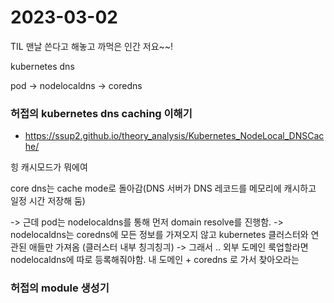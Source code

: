 # 2023-03-02

TIL 맨날 쓴다고 해놓고 까먹은 인간 
저요~~!

kubernetes dns 

pod -> nodelocaldns -> coredns

### 허접의 kubernetes dns caching 이해기
- https://ssup2.github.io/theory_analysis/Kubernetes_NodeLocal_DNSCache/

힝 캐시모드가 뭐에여

core dns는 cache mode로 돌아감(DNS 서버가 DNS 레코드를 메모리에 캐시하고 일정 시간 저장해 둠)

-> 근데 pod는 nodelocaldns를 통해 먼저 domain resolve를 진행함.
-> nodelocaldns는 coredns에 모든 정보를 가져오지 않고 kubernetes 클러스터와 연관된 애들만 가져옴 (클러스터 내부 칭긔칭긔)
-> 그래서 .. 외부 도메인 룩업할라면 nodelocaldns에 따로 등록해줘야함. 내 도메인 + coredns 로 가서 찾아오라는 



### 허접의 module 생성기
